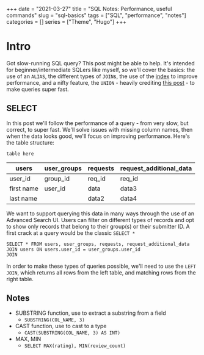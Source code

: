+++ 
date = "2021-03-27" 
title = "SQL Notes: Performance, useful commands" 
slug = "sql-basics" 
tags = ["SQL", "performance", "notes"] 
categories = [] 
series = ["Theme", "Hugo"] 
+++

# Intro

Got slow-running SQL query? This post might be able to help. It's intended for beginner/intermediate SQLers like myself, so we'll cover the basics: the use of an `ALIAS`, the different types of `JOIN`s, the use of the [index](https://use-the-index-luke.com) to improve performance, and a nifty feature, the `UNION` - heavily crediting [this post](https://www.foxhound.systems/blog/sql-performance-with-union/) - to make queries super fast.

## SELECT

In this post we'll follow the performance of a query - from very slow, but correct, to super fast. We'll solve issues with missing column names, then when the data looks good, we'll focus on improving performance. Here's the table structure:

`table here`

|users     |user_groups|requests|request_additional_data|
|----------|-----------|--------|-----------------------|
|user_id   |group_id   |req_id  |req_id                 |
|first name|user_id    |data    |data3                  |
|last name |           |data2   |data4                  |

We want to support querying this data in many ways through the use of an Advanced Search UI. Users can filter on different types of records and opt to show only records that belong to their group(s) or their submitter ID. A first crack at a query would be the classic `SELECT *`

```
SELECT * FROM users, user_groups, requests, request_additional_data
JOIN users ON users.user_id = user_groups.user_id
JOIN 
```

In order to make these types of queries possible, we'll need to use the `LEFT JOIN`, which returns all rows from the left table, and matching rows from the right table.


## Notes


- SUBSTRING function, use to extract a substring from a field
  - `SUBSTRING(COL_NAME, 3)` 
- CAST function, use to cast to a type
  - `CAST(SUBSTRING(COL_NAME, 3) AS INT)`
- MAX, MIN
  - `SELECT MAX(rating), MIN(review_count)`